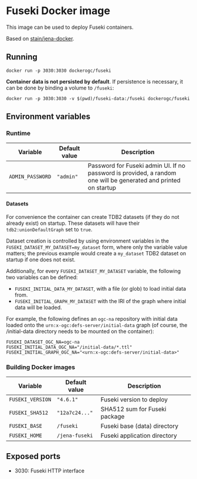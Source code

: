 # Fuseki Docker image

This image can be used to deploy Fuseki containers.

Based on [stain/jena-docker](https://github.com/stain/jena-docker).

## Running

```shell
docker run -p 3030:3030 dockerogc/fuseki
```

**Container data is not persisted by default**. If persistence is necessary,
it can be done by binding a volume to `/fuseki`:

```shell
docker run -p 3030:3030 -v $(pwd)/fuseki-data:/fuseki dockerogc/fuseki
```

## Environment variables

### Runtime

| Variable         | Default value  | Description                                                                                                     |
|------------------|----------------|-----------------------------------------------------------------------------------------------------------------|
| `ADMIN_PASSWORD` | `"admin"`      | Password for Fuseki admin UI. If no password is provided, a random one will be generated and printed on startup |

#### Datasets

For convenience the container can create TDB2 datasets (if they do not already exist) on startup.
These datasets will have their `tdb2:unionDefaultGraph` set to `true`.

Dataset creation is controlled by using environment variables in the `FUSEKI_DATASET_MY_DATASET=my_dataset` form,
where only the variable value matters; the previous example would create a `my_dataset` TDB2 dataset on startup
if one does not exist.

Additionally, for every `FUSEKI_DATASET_MY_DATASET` variable, the following two variables can be defined:

* `FUSEKI_INITIAL_DATA_MY_DATASET`, with a file (or glob) to load initial data from.
* `FUSEKI_INITIAL_GRAPH_MY_DATASET` with the IRI of the graph where initial data will be loaded.

For example, the following defines an `ogc-na` repository with initial data loaded onto the
`urn:x-ogc:defs-server/initial-data` graph (of course, the /initial-data directory needs to be
mounted on the container):

```shell
FUSEKI_DATASET_OGC_NA=ogc-na
FUSEKI_INITIAL_DATA_OGC_NA="/initial-data/*.ttl"
FUSEKI_INITIAL_GRAPH_OGC_NA="<urn:x-ogc:defs-server/initial-data>"
```

### Building Docker images

| Variable         | Default value  | Description                   |
|------------------|----------------|-------------------------------|
| `FUSEKI_VERSION` | `"4.6.1"`      | Fuseki version to deploy      |
| `FUSEKI_SHA512`  | `"12a7c24..."` | SHA512 sum for Fuseki package |
| `FUSEKI_BASE`    | `/fuseki`      | Fuseki base (data) directory  |
| `FUSEKI_HOME`    | `/jena-fuseki` | Fuseki application directory  |

## Exposed ports

* 3030: Fuseki HTTP interface